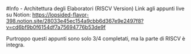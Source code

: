 #Info - Architettura degli Elaboratori (RISCV Version)
Link agli appunti live su Notion: https://lopsided-flavor-398.notion.site/28033e45ec154a9cbb6d367e9e2497f8?v=cd6bf9b0f6154df7a75694776b53de9f

Purtroppo questi appunti sono solo 3/4 completati, ma la parte di RISCV è integra.